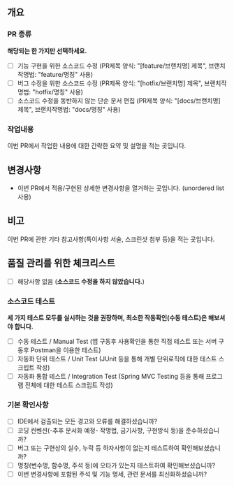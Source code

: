 ## 개요
### PR 종류
**해당되는 한 가지만 선택하세요.**
 - [ ] 기능 구현을 위한 소스코드 수정 (PR제목 양식: "[feature/브랜치명] 제목", 브랜치작명법: "feature/명칭" 사용)
 - [ ] 버그 수정을 위한 소스코드 수정 (PR제목 양식: "[hotfix/브랜치명] 제목", 브랜치작명법: "hotfix/명칭" 사용)
 - [ ] 소스코드 수정을 동반하지 않는 단순 문서 편집 (PR제목 양식: "[docs/브랜치명] 제목", 브랜치작명법: "docs/명칭" 사용)

### 작업내용
이번 PR에서 작업한 내용에 대한 간략한 요약 및 설명을 적는 곳입니다.

## 변경사항
 * 이번 PR에서 적용/구현된 상세한 변경사항을 열거하는 곳입니다. (unordered list 사용)
 
## 비고
이번 PR에 관한 기타 참고사항(특이사항 서술, 스크린샷 첨부 등)을 적는 곳입니다.



## 품질 관리를 위한 체크리스트
 - [ ] 해당사항 없음 (**소스코드 수정을 하지 않았습니다.**)
### 소스코드 테스트
**세 가지 테스트 모두를 실시하는 것을 권장하며, 최소한 작동확인(수동 테스트)은 해보셔야 합니다.**
 - [ ] 수동 테스트 / Manual Test (앱 구동후 사용확인을 통한 직접 테스트 또는 서버 구동후 Postman을 이용한 테스트)
 - [ ] 자동화 단위 테스트 / Unit Test (JUnit 등을 통해 개별 단위로직에 대한 테스트 스크립트 작성)
 - [ ] 자동화 통합 테스트 / Integration Test (Spring MVC Testing 등을 통해 프로그램 전체에 대한 테스트 스크립트 작성)
### 기본 확인사항
 - [ ] IDE에서 검출되는 모든 경고와 오류를 해결하셨습니까?
 - [ ] 코딩 컨벤션(-추후 문서화 예정- 작명법, 금기사항, 구현방식 등)을 준수하셨습니까?
 - [ ] 버그 또는 구현상의 실수, 누락 등 하자사항이 없는지 테스트하여 확인해보셨습니까?
 - [ ] 명칭(변수명, 함수명, 주석 등)에 오타가 있는지 테스트하여 확인해보셨습니까?
 - [ ] 이번 변경사항에 포함된 주석 및 기능 명세, 관련 문서를 최신화하셨습니까?